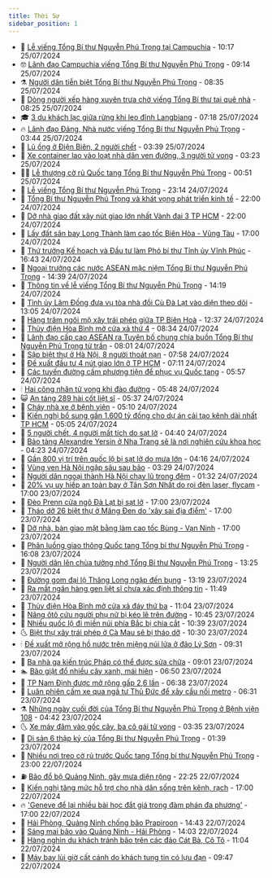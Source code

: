 ```yaml
---
title: Thời Sự
sidebar_position: 1
---
```


<!-- vnexpress-thoi-su:START -->
- 🦒 [Lễ viếng Tổng Bí thư Nguyễn Phú Trọng tại Campuchia](https://vnexpress.net/le-vieng-tong-bi-thu-nguyen-phu-trong-tai-campuchia-4774168.html) - 10:17 25/07/2024
- 🤓 [Lãnh đạo Campuchia viếng Tổng Bí thư Nguyễn Phú Trọng](https://vnexpress.net/lanh-dao-campuchia-vieng-tong-bi-thu-nguyen-phu-trong-4774146.html) - 09:14 25/07/2024
- ⚗️ [Người dân tiễn biệt Tổng Bí thư Nguyễn Phú Trọng](https://vnexpress.net/truc-tiep-le-vieng-tong-bi-thu-nguyen-phu-trong-4774121.html) - 08:35 25/07/2024
- 🌊 [Dòng người xếp hàng xuyên trưa chờ viếng Tổng Bí thư tại quê nhà](https://vnexpress.net/dong-nguoi-xep-hang-xuyen-trua-cho-vieng-tong-bi-thu-tai-que-nha-4774054.html) - 08:25 25/07/2024
- 🎓 [3 du khách lạc giữa rừng khi leo đỉnh Langbiang](https://vnexpress.net/leo-nui-langbiang-4774074.html) - 07:18 25/07/2024
- 🔥 [Lãnh đạo Đảng, Nhà nước viếng Tổng Bí thư Nguyễn Phú Trọng](https://vnexpress.net/lanh-dao-dang-nha-nuoc-vieng-tong-bi-thu-nguyen-phu-trong-4773918.html) - 03:44 25/07/2024
- 🦏 [Lũ ống ở Điện Biên, 2 người chết](https://vnexpress.net/lu-ong-o-dien-bien-2-nguoi-chet-4773915.html) - 03:39 25/07/2024
- 👺 [Xe container lao vào loạt nhà dân ven đường, 3 người tử vong](https://vnexpress.net/xe-container-tong-sap-nha-ven-duong-3-nguoi-tu-vong-4773967.html) - 03:23 25/07/2024
- 🧑‍🏫 [Lễ thượng cờ rủ Quốc tang Tổng Bí thư Nguyễn Phú Trọng](https://vnexpress.net/le-thuong-co-ru-quoc-tang-tong-bi-thu-nguyen-phu-trong-4773871.html) - 00:51 25/07/2024
- 🚦 [Lễ viếng Tổng Bí thư Nguyễn Phú Trọng](https://vnexpress.net/truc-tiep-quoc-tang-tong-bi-thu-nguyen-phu-trong-4773831-tong-thuat.html) - 23:14 24/07/2024
- 🎉 [Tổng Bí thư Nguyễn Phú Trọng và khát vọng phát triển kinh tế](https://vnexpress.net/tong-bi-thu-nguyen-phu-trong-va-khat-vong-phat-trien-kinh-te-4773781.html) - 22:00 24/07/2024
- 🦒 [Dỡ nhà giao đất xây nút giao lớn nhất Vành đai 3 TP HCM](https://vnexpress.net/do-nha-giao-dat-xay-nut-giao-lon-nhat-vanh-dai-3-tp-hcm-4773668.html) - 22:00 24/07/2024
- 🤗 [Lấy đất sân bay Long Thành làm cao tốc Biên Hòa - Vũng Tàu](https://vnexpress.net/lay-dat-san-bay-long-thanh-lam-cao-toc-bien-hoa-vung-tau-4773827.html) - 17:00 24/07/2024
- 💼 [Thứ trưởng Kế hoạch và Đầu tư làm Phó bí thư Tỉnh ủy Vĩnh Phúc](https://vnexpress.net/thu-truong-ke-hoach-va-dau-tu-lam-pho-bi-thu-tinh-uy-vinh-phuc-4773834.html) - 16:43 24/07/2024
- 🤩 [Ngoại trưởng các nước ASEAN mặc niệm Tổng Bí thư Nguyễn Phú Trọng](https://vnexpress.net/ngoai-truong-cac-nuoc-asean-mac-niem-tong-bi-thu-nguyen-phu-trong-4773820.html) - 14:39 24/07/2024
- 🤡 [Thông tin về lễ viếng Tổng Bí thư Nguyễn Phú Trọng](https://vnexpress.net/thong-tin-ve-le-vieng-tong-bi-thu-nguyen-phu-trong-4773819.html) - 14:19 24/07/2024
- 💯 [Tỉnh ủy Lâm Đồng đưa vụ tòa nhà đồi Cù Đà Lạt vào diện theo dõi](https://vnexpress.net/tinh-uy-lam-dong-dua-vu-toa-nha-doi-cu-da-lat-vao-dien-theo-doi-4773817.html) - 13:05 24/07/2024
- 👺 [Hàng trăm ngôi mộ xây trái phép giữa TP Biên Hoà](https://vnexpress.net/hang-tram-ngoi-mo-xay-trai-phep-giua-tp-bien-hoa-4773785.html) - 12:37 24/07/2024
- 🌮 [Thủy điện Hòa Bình mở cửa xả thứ 4](https://vnexpress.net/thuy-dien-hoa-binh-mo-cua-xa-thu-4-4773718.html) - 08:34 24/07/2024
- 🥸 [Lãnh đạo cấp cao ASEAN ra Tuyên bố chung chia buồn Tổng Bí thư Nguyễn Phú Trọng từ trần](https://vnexpress.net/lanh-dao-cap-cao-asean-ra-tuyen-bo-chung-chia-buon-tong-bi-thu-nguyen-phu-trong-tu-tran-4773692.html) - 08:01 24/07/2024
- 🐻 [Sập biệt thự ở Hà Nội, 8 người thoát nạn](https://vnexpress.net/sap-biet-thu-o-ha-noi-8-nguoi-thoat-nan-4773706.html) - 07:58 24/07/2024
- 👀 [Đề xuất đầu tư 4 nút giao lớn ở TP HCM](https://vnexpress.net/de-xuat-dau-tu-4-nut-giao-lon-o-tp-hcm-4773684.html) - 07:11 24/07/2024
- 🤔 [Các tuyến đường cấm phương tiện để phục vụ Quốc tang](https://vnexpress.net/cac-tuyen-duong-cam-phuong-tien-de-phuc-vu-quoc-tang-4773665.html) - 05:57 24/07/2024
- 🕯 [Hai công nhân tử vong khi đào đường](https://vnexpress.net/hai-cong-nhan-tu-vong-khi-dao-duong-4773669.html) - 05:48 24/07/2024
- 😺 [An táng 289 hài cốt liệt sĩ](https://vnexpress.net/an-tang-289-hai-cot-liet-si-4773663.html) - 05:37 24/07/2024
- 🦆 [Cháy nhà xe ở bệnh viện](https://vnexpress.net/chay-nha-xe-o-benh-vien-4773650.html) - 05:10 24/07/2024
- 🧰 [Kiến nghị bổ sung gần 1.600 tỷ đồng cho dự án cải tạo kênh dài nhất TP HCM](https://vnexpress.net/kien-nghi-bo-sung-gan-1-600-ty-dong-cho-du-an-cai-tao-kenh-dai-nhat-tp-hcm-4773642.html) - 05:05 24/07/2024
- 🦍 [5 người chết, 4 người mất tích do sạt lở](https://vnexpress.net/5-nguoi-chet-4-nguoi-mat-tich-do-sat-lo-4773634.html) - 04:40 24/07/2024
- 🧰 [Bảo tàng Alexandre Yersin ở Nha Trang sẽ là nơi nghiên cứu khoa học](https://vnexpress.net/bao-tang-alexandre-yersin-o-nha-trang-se-la-noi-nghien-cuu-khoa-hoc-4773448.html) - 04:23 24/07/2024
- 💃 [Gần 800 vị trí trên quốc lộ bị sạt lở do mưa lớn](https://vnexpress.net/gan-800-vi-tri-tren-quoc-lo-bi-sat-lo-do-mua-lon-4773582.html) - 04:16 24/07/2024
- 🧰 [Vùng ven Hà Nội ngập sâu sau bão](https://vnexpress.net/vung-ven-ha-noi-ngap-sau-sau-bao-4773566.html) - 03:29 24/07/2024
- 🚀 [Người dân ngoại thành Hà Nội chạy lũ trong đêm](https://vnexpress.net/nguoi-dan-ngoai-thanh-ha-noi-chay-lu-trong-dem-4773496.html) - 01:32 24/07/2024
- 🎊 [20% vụ uy hiếp an toàn bay ở Tân Sơn Nhất do rọi đèn laser, flycam](https://vnexpress.net/20-vu-uy-hiep-an-toan-bay-o-tan-son-nhat-do-roi-den-laser-flycam-4773450.html) - 17:00 23/07/2024
- 🤭 [Đèo Prenn cửa ngõ Đà Lạt bị sạt lở](https://vnexpress.net/deo-prenn-sat-4773442.html) - 17:00 23/07/2024
- 🤗 [Tháo dỡ 26 biệt thự ở Măng Đen do &#39;xây sai địa điểm&#39;](https://vnexpress.net/thao-do-26-biet-thu-o-mang-den-do-xay-sai-dia-diem-4773384.html) - 17:00 23/07/2024
- 🌈 [Dỡ nhà, bàn giao mặt bằng làm cao tốc Bùng - Vạn Ninh](https://vnexpress.net/do-nha-ban-giao-mat-bang-lam-cao-toc-bung-van-ninh-4772523.html) - 17:00 23/07/2024
- 🦣 [Phân luồng giao thông Quốc tang Tổng bí thư Nguyễn Phú Trọng](https://vnexpress.net/phan-luong-giao-thong-quoc-tang-tong-bi-thu-nguyen-phu-trong-4773456.html) - 16:08 23/07/2024
- 🎡 [Người dân lên chùa tưởng nhớ Tổng Bí thư Nguyễn Phú Trọng](https://vnexpress.net/nguoi-dan-len-chua-tuong-nho-tong-bi-thu-nguyen-phu-trong-4773059.html) - 13:25 23/07/2024
- 🦏 [Đường gom đại lộ Thăng Long ngập đến bụng](https://vnexpress.net/duong-gom-dai-lo-thang-long-ngap-den-bung-4773441.html) - 13:19 23/07/2024
- 🎊 [Ra mắt ngân hàng gen liệt sĩ chưa xác định thông tin](https://vnexpress.net/ra-mat-ngan-hang-gen-liet-si-chua-xac-dinh-thong-tin-4773352.html) - 11:49 23/07/2024
- 🫶 [Thủy điện Hòa Bình mở cửa xả đáy thứ ba](https://vnexpress.net/thuy-dien-hoa-binh-mo-cua-xa-day-thu-ba-4773424.html) - 11:04 23/07/2024
- 🤔 [Nâng ôtô cứu người phụ nữ bị kéo lê trên đường](https://vnexpress.net/nang-oto-cuu-nguoi-phu-nu-bi-keo-le-tren-duong-4773398.html) - 10:45 23/07/2024
- 🤠 [Nhiều quốc lộ đi miền núi phía Bắc bị chia cắt](https://vnexpress.net/nhieu-quoc-lo-di-mien-nui-phia-bac-bi-chia-cat-4773358.html) - 10:39 23/07/2024
- 🌜 [Biệt thự xây trái phép ở Cà Mau sẽ bị tháo dỡ](https://vnexpress.net/biet-thu-xay-trai-phep-o-ca-mau-se-bi-thao-do-4758303.html) - 10:30 23/07/2024
- 🕯 [Đề xuất mở rộng hồ nước trên miệng núi lửa ở đảo Lý Sơn](https://vnexpress.net/de-xuat-mo-rong-ho-nuoc-tren-mieng-nui-lua-o-dao-ly-son-4773363.html) - 09:31 23/07/2024
- 🤔 [Ba nhà ga kiến trúc Pháp có thể được sửa chữa](https://vnexpress.net/ba-nha-ga-kien-truc-phap-co-the-duoc-sua-chua-4773275.html) - 09:01 23/07/2024
- 🏊 [Bão giật đổ nhiều cây xanh, mái hiên](https://vnexpress.net/bao-giat-do-nhieu-cay-xanh-mai-hien-4773265.html) - 06:50 23/07/2024
- 🌮 [TP Nam Định được mở rộng gấp 2,6 lần](https://vnexpress.net/tp-nam-dinh-duoc-mo-rong-gap-2-6-lan-4773221.html) - 06:38 23/07/2024
- 🫣 [Luân phiên cấm xe qua ngã tư Thủ Đức để xây cầu nối metro](https://vnexpress.net/luan-phien-cam-xe-qua-nga-tu-thu-duc-de-xay-cau-noi-metro-4773291.html) - 06:31 23/07/2024
- ⚗️ [Những ngày cuối đời của Tổng Bí thư Nguyễn Phú Trọng ở Bệnh viện 108](https://vnexpress.net/nhung-ngay-cuoi-doi-cua-tong-bi-thu-nguyen-phu-trong-o-benh-vien-108-4773128.html) - 04:42 23/07/2024
- 🌜 [Xe máy đâm vào gốc cây, ba cô gái tử vong](https://vnexpress.net/xe-may-dam-vao-goc-cay-ba-co-gai-tu-vong-4773187.html) - 03:35 23/07/2024
- 🌁 [Di sản 6 thập kỷ của Tổng Bí thư Nguyễn Phú Trọng](https://vnexpress.net/di-san-6-thap-ky-cua-tong-bi-thu-nguyen-phu-trong-4773031.html) - 01:39 23/07/2024
- 🐲 [Nhiều nơi treo cờ rủ trước Quốc tang Tổng bí thư Nguyễn Phú Trọng](https://vnexpress.net/nhieu-noi-treo-co-ru-truoc-quoc-tang-tong-bi-thu-nguyen-phu-trong-4772981.html) - 23:00 22/07/2024
- ⛽️ [Bão đổ bộ Quảng Ninh, gây mưa diện rộng](https://vnexpress.net/truc-tiep-dien-bien-bao-prapiroon-4773080-tong-thuat.html) - 22:25 22/07/2024
- 🗽 [Kiến nghị tăng mức hỗ trợ cho nhà dân sống trên kênh, rạch](https://vnexpress.net/kien-nghi-tang-muc-ho-tro-cho-nha-dan-song-tren-kenh-rach-4773069.html) - 17:00 22/07/2024
- 🔥 [&#39;Geneve để lại nhiều bài học đắt giá trong đàm phán đa phương&#39;](https://vnexpress.net/geneve-de-lai-nhieu-bai-hoc-dat-gia-trong-dam-phan-da-phuong-4772920.html) - 17:00 22/07/2024
- 💯 [Hải Phòng, Quảng Ninh chống bão Prapiroon](https://vnexpress.net/hai-phong-quang-ninh-chong-bao-prapiroon-4773038.html) - 14:43 22/07/2024
- 🦆 [Sáng mai bão vào Quảng Ninh - Hải Phòng](https://vnexpress.net/sang-mai-bao-vao-quang-ninh-hai-phong-4773054.html) - 14:03 22/07/2024
- 🫣 [Hàng nghìn du khách tránh bão trên các đảo Cát Bà, Cô Tô](https://vnexpress.net/hang-nghin-du-khach-tranh-bao-tren-cac-dao-cat-ba-co-to-4773018.html) - 11:04 22/07/2024
- 🤡 [Máy bay lùi giờ cất cánh do khách tung tin có lựu đạn](https://vnexpress.net/may-bay-lui-gio-cat-canh-do-khach-tung-tin-co-luu-dan-4772983.html) - 09:47 22/07/2024<!-- vnexpress-thoi-su:END -->